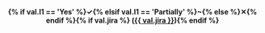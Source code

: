 <!--
Licensed under the Apache License, Version 2.0 (the "License");
you may not use this file except in compliance with the License.
You may obtain a copy of the License at

http://www.apache.org/licenses/LICENSE-2.0

Unless required by applicable law or agreed to in writing, software
distributed under the License is distributed on an "AS IS" BASIS,
WITHOUT WARRANTIES OR CONDITIONS OF ANY KIND, either express or implied.
See the License for the specific language governing permissions and
limitations under the License.
-->
<center><b>{% if val.l1 == 'Yes' %}&#x2713;{% elsif val.l1 == 'Partially' %}~{% else %}&#x2715;{% endif %}{% if val.jira %} (<a href='https://issues.apache.org/jira/browse/{{ val.jira }}'>{{ val.jira }}</a>){% endif %}</b></center>

